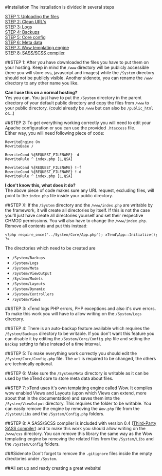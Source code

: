 #Installation
The installation is divided in several steps

[STEP 1: Uploading the files](#step-1)  
[STEP 2: Clean URL's](#step-2)  
[STEP 3: Logs](#step-3)  
[STEP 4: Backups](#step-4)  
[STEP 5: Core config](#step-5)  
[STEP 6: Meta data](#step-6)  
[STEP 7: Wow templating engine](#step-7)  
[STEP 8: SASS/SCSS compiler](#step-8)  

##STEP 1:
After you have downloaded the files you have to put them on your hosting. Keep in mind the `/www` directory will be publicly accessible (here you will store css, javascript and images) while the `/System` directory should not be publicly visible. Another sidenote, you can rename the `/www` directory to any other name you like.

**Can I use this on a normal hosting?**  
Yes you can. You just have to put the `/System` directory in the parent directory of your default public directory and copy the files from `/www` to your public directory. (could already be `/www` but can also be `/public_html` or...)

##STEP 2:
To get everything working correctly you will need to edit your Apache configuration or you can use the provided `.htaccess` file.  
Either way, you will need following piece of code:
```
RewriteEngine On
RewriteBase /

RewriteCond %{REQUEST_FILENAME} -d
RewriteRule ^ index.php [L,QSA]

RewriteCond %{REQUEST_FILENAME} !-f
RewriteCond %{REQUEST_FILENAME} !-d
RewriteRule ^ index.php [L,QSA]
```

**I don't know this, what does it do?**  
The above piece of code makes sure any URL request, excluding files, will point to the `index.php` file inside your public directory.

##STEP X:
If the `/System` directory and the `/www/index.php` are writable by the framework, it will create all directories by itself. If this is not the case you'll just have create all directories yourself and set their respective CHMOD permissions. You will also have to change the `/www/index.php`. Remove all contents and put this instead:
```
<?php require_once("../System/Core/App.php"); xTend\App::Initialize(); ?>
```
The directories which need to be created are
* `/System/Backups`
* `/System/Logs`
* `/System/Meta`
* `/System/ViewOutput`
* `/System/Models`
* `/System/Layouts`
* `/System/Dynamic`
* `/System/Controllers`
* `/System/Views`

##STEP 3:
xTend logs PHP errors, PHP exceptions and also it's own errors. To make this work you will have to allow writing on the `/System/Logs` directory.

##STEP 4:
There is an auto-backup feature available which requires the `/System/Backups` directory to be writable. If you don't want this feature you can disable it by editing the `/System/Core/Config.php` file and setting the `Backup` setting to false instead of a time interval.

##STEP 5:
To make everything work correctly you should edit the `/System/Core/Config.php` file. The `url` is required to be changed, the others are technically optional.

##STEP 6:
Make sure the `/System/Meta` directory is writable as it can be used by the xTend core to store meta data about files.

##STEP 7:
xTend uses it's own templating engine called Wow. It compiles wow enabled Views and Layouts (upon which Views can extend, more about that in the documentation) and saves them into the `/System/ViewOutput` directory. This requires the folder to be writable. You can easily remove the engine by removing the `Wow.php` file from the `/System/Libs` and the `/System/Config.php` folders.

##STEP 8:
A SASS/SCSS compiler is included with version 0.4 ([Third-Party SASS compiler](http://leafo.net/scssphp/)) and to make this work you should allow writing on the `/www/css` directory. You can remove this library the same way as the Wow templating engine by removing the related files from the `/System/Libs` and the `/System/Config` folders.

###Sidenote
Don't forget to remove the `.gitignore` files inside the empty directories under `/System`.

##All set up and ready creating a great website!
